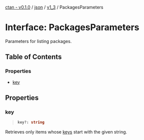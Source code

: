 [ctan - v0.1.0](../README.md) / [json](../modules/json.md) / [v1\_3](../modules/json.v1_3.md) / PackagesParameters

# Interface: PackagesParameters

Parameters for listing packages.

## Table of Contents

### Properties

- [key](json.v1_3.PackagesParameters.md#key)

## Properties

### key

> <b>
>
> ```typescript
> key?: string
> ```
>
> </b>

Retrieves only items
whose [keys](json.v1_3.PackageSummary.md#key) start with the given string.

<dl>

</dl>
